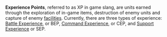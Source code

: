 **Experience Points**, referred to as XP in game slang, are units earned through
the exploration of in-game items, destruction of enemy units and capture of
enemy [facilities](../locations/Facilities.md). Currently, there are three types
of experience: [Battle Experience](Battle_Experience_Points.md), or BEP,
[Command Experience](Command_Experience_Points.md), or CEP, and
[Support Experience](Support_Experience_Points.md) or SEP.
